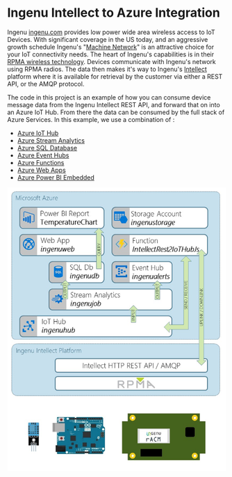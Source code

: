 # Ingenu Intellect to Azure Integration

Ingenu [ingenu.com](http://ingenu.com) provides low power wide area wireless access to IoT Devices.  With significant coverage in the US today, and an aggressive growth schedule Ingenu's "[Machine Network](http://www.ingenu.com/technology/machine-network/)" is an attractive choice for your IoT connectivity needs.  The heart of Ingenu's capabilities is in their [RPMA wireless technology](http://www.ingenu.com/technology/rpma/).  Devices communicate with Ingenu's network using RPMA radios.  The data then makes it's way to Ingenu's [Intellect](http://www.ingenu.com/technology/machine-network/intellect/) platform where it is available for retrieval by the customer via either a REST API, or the AMQP protocol.

The code in this project is an example of how you can consume device message data from the Ingenu Intellect REST API, and forward that on into an Azure IoT Hub.  From there the data can be consumed by the full stack of Azure Services.  In this example, we use a combination of :

- [Azure IoT Hub](https://azure.microsoft.com/en-us/services/iot-hub/)
- [Azure Stream Analytics](https://azure.microsoft.com/en-us/services/stream-analytics/)
- [Azure SQL Database](https://azure.microsoft.com/en-us/services/sql-database/)
- [Azure Event Hubs](https://azure.microsoft.com/en-us/services/event-hubs/)
- [Azure Functions](https://azure.microsoft.com/en-us/services/functions/)
- [Azure Web Apps](https://azure.microsoft.com/en-us/services/app-service/web/)
- [Azure Power BI Embedded](https://azure.microsoft.com/en-us/services/power-bi-embedded/)

![Ingenu 2 Azure Architecture](docs/images/Ingenu2AzureArchitectureDiagramPortrait.jpg)